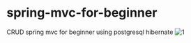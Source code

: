 # spring-mvc-for-beginner
CRUD spring mvc for beginner using postgresql hibernate
![1](https://user-images.githubusercontent.com/56363297/81466422-d683c480-91fb-11ea-8f01-68c4c38dd37f.png)
